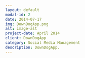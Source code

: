 ```yaml
---
layout: default
modal-id: 2
date: 2014-07-17
img: DownDogApp.png
alt: image-alt
project-date: April 2014
client: DownDogApp
category: Social Media Management
description: DownDogApp.
---
```

